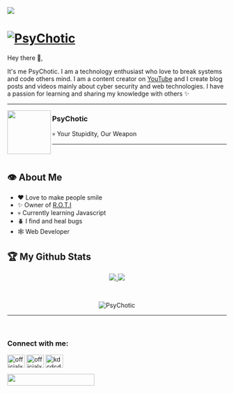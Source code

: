 <!-- PsyChotic's Github readme -->
![](https://visitor-badge.laobi.icu/badge?page_id=officialxnitin.officialxnitin&style=for-the-badge)

# [![PsyChotic](https://imgur.com/sDpYzoF.gif)](https://www.youtube.com/c/MrPsyChotic/)

Hey there 👋,

It's me PsyChotic. I am a technology enthusiast who love to break systems and code others mind. I am a content creator on [YouTube](https://www.youtube.com/c/MrPsyChotic/) and I create blog posts and videos mainly about cyber security and web technologies. I have a passion for learning and sharing my knowledge with others ✨

---
 
 <p>
  <img width="100" align='left' src="https://imgur.com/jD3SYja.png">
</p>
 
### PsyChotic

💀 Your Stupidity, Our Weapon

 ---
<br>

## :eye: About Me

- ❤️ Love to make people smile
- ✨ Owner of [R.O.T.I](https://top.gg/bot/903690362114158632)
- 💀 Currently learning Javascript<!--- 🥂 Ethical Hacker and Pentester-->
- 🪲 I find and heal bugs
- 🕸️ Web Developer

## :trophy: My Github Stats
<div>
  <p align="center">
 <a href="https://github-readme-stats.vercel.app/api?username=officialxnitin&theme=tokyonight">
  <img src="https://github-readme-stats.vercel.app/api?username=officialxnitin&count_private=true&show_icons=true&theme=tokyonight&count-private=true&v=2" />
</a>
<a href="https://github-readme-streak-stats.herokuapp.com/?user=officialxnitin&theme=algolia">
  <img src="https://github-readme-streak-stats.herokuapp.com/?user=officialxnitin&theme=algolia&count-private=true&v=2" />
</a>
  </p>
</div>
<br/>
<div>
 <p align="center">
   <img src="https://activity-graph.herokuapp.com/graph?username=officialxnitin&custom_title=PsyChotic's%20Contribution%20Graph&theme=react-dark&count-private=true" alt="PsyChotic"  />
  </p>
 </div>
  <hr/>
  <br/>

<h3 align="left">Connect with me:</h3>
<p align="left">
<a href="https://twitter.com/officialxnitin" target="_blank"><img align="center" src="https://raw.githubusercontent.com/rahuldkjain/github-profile-readme-generator/master/src/images/icons/Social/twitter.svg" alt="officialxnitin" height="30" width="40" /></a>
<a href="https://instagram.com/officialxnitin" target="_blank"><img align="center" src="https://raw.githubusercontent.com/rahuldkjain/github-profile-readme-generator/master/src/images/icons/Social/instagram.svg" alt="officialxnitin" height="30" width="40" /></a>
 <a href="https://www.youtube.com/c/mrpsychotic" target="_blank"><img align="center" src="https://raw.githubusercontent.com/rahuldkjain/github-profile-readme-generator/master/src/images/icons/Social/youtube.svg" alt="kdcdcd" height="30" width="40" /></a>
</p>
<img src="https://imgur.com/1XznuTN.png" width="200" height="27">

<!-- ## 💀 Languages & Tools

### Language

![HTML5](https://img.shields.io/badge/html5-%23E34F26.svg?style=for-the-badge&logo=html5&logoColor=white)
![CSS3](https://img.shields.io/badge/css3-%231572B6.svg?style=for-the-badge&logo=css3&logoColor=white)
![JavaScript](https://img.shields.io/badge/javascript-%23323330.svg?style=for-the-badge&logo=javascript&logoColor=%23F7DF1E)
![Python](https://img.shields.io/badge/python-3670A0?style=for-the-badge&logo=python&logoColor=ffdd54)

### Databases and Cloud Hosting

![Heroku](https://img.shields.io/badge/heroku-%23430098.svg?style=for-the-badge&logo=heroku&logoColor=white)
![MongoDB](https://img.shields.io/badge/MongoDB-%234ea94b.svg?style=for-the-badge&logo=mongodb&logoColor=white)
![MySQL](https://img.shields.io/badge/mysql-%2300f.svg?style=for-the-badge&logo=mysql&logoColor=white)
![AWS](https://img.shields.io/badge/AWS-%23FF9900.svg?style=for-the-badge&logo=amazon-aws&logoColor=white)
![Azure](https://img.shields.io/badge/azure-%230072C6.svg?style=for-the-badge&logo=microsoftazure&logoColor=white)
![Cloudflare](https://img.shields.io/badge/Cloudflare-F38020?style=for-the-badge&logo=Cloudflare&logoColor=white)
![DigitalOcean](https://img.shields.io/badge/DigitalOcean-%230167ff.svg?style=for-the-badge&logo=digitalOcean&logoColor=white)
![Firebase](https://img.shields.io/badge/firebase-%23039BE5.svg?style=for-the-badge&logo=firebase)
![OVH](https://img.shields.io/badge/ovh-%23123F6D.svg?style=for-the-badge&logo=ovh&logoColor=#123F6D)


### IDEs/Editors

![Android Studio](https://img.shields.io/badge/Android%20Studio-3DDC84.svg?style=for-the-badge&logo=android-studio&logoColor=white)
![Visual Studio Code](https://img.shields.io/badge/Visual%20Studio%20Code-0078d7.svg?style=for-the-badge&logo=visual-studio-code&logoColor=white)
![NetBeans IDE](https://img.shields.io/badge/NetBeansIDE-1B6AC6.svg?style=for-the-badge&logo=apache-netbeans-ide&logoColor=white)


### Operating System

![Android](https://img.shields.io/badge/Android-3DDC84?style=for-the-badge&logo=android&logoColor=white)
![Kali](https://img.shields.io/badge/Kali-268BEE?style=for-the-badge&logo=kalilinux&logoColor=white)
![Linux](https://img.shields.io/badge/Linux-FCC624?style=for-the-badge&logo=linux&logoColor=black)
![Ubuntu](https://img.shields.io/badge/Ubuntu-E95420?style=for-the-badge&logo=ubuntu&logoColor=white)
![Windows](https://img.shields.io/badge/Windows-0078D6?style=for-the-badge&logo=windows&logoColor=white)
<!--![Red Hat](https://img.shields.io/badge/Red%20Hat-EE0000?style=for-the-badge&logo=redhat&logoColor=white)-->
<!--![IOS](https://img.shields.io/badge/iOS-000000?style=for-the-badge&logo=ios&logoColor=white)

### CMS

![WordPress](https://img.shields.io/badge/WordPress-%23117AC9.svg?style=for-the-badge&logo=WordPress&logoColor=white)

## My Work
<p><img src="https://github-readme-stats.vercel.app/api/top-langs?username=officialxnitin&show_icons=true&locale=en&layout=compact&theme=tokyonight" alt="PsyChotic" /></p> -->

<!-- PsyChotic's Github readme -->
